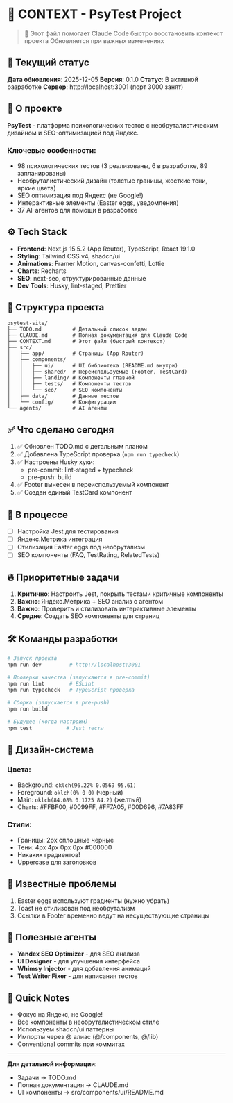 # 🧠 CONTEXT - PsyTest Project

> 🤖 Этот файл помогает Claude Code быстро восстановить контекст проекта
> Обновляется при важных изменениях

## 📍 Текущий статус

**Дата обновления**: 2025-12-05
**Версия**: 0.1.0
**Статус**: В активной разработке
**Сервер**: http://localhost:3001 (порт 3000 занят)

## 🎯 О проекте

**PsyTest** - платформа психологических тестов с необруталистическим дизайном и SEO-оптимизацией под Яндекс.

### Ключевые особенности:

- 98 психологических тестов (3 реализованы, 6 в разработке, 89 запланированы)
- Необруталистический дизайн (толстые границы, жесткие тени, яркие цвета)
- SEO оптимизация под Яндекс (не Google!)
- Интерактивные элементы (Easter eggs, уведомления)
- 37 AI-агентов для помощи в разработке

## ⚙️ Tech Stack

- **Frontend**: Next.js 15.5.2 (App Router), TypeScript, React 19.1.0
- **Styling**: Tailwind CSS v4, shadcn/ui
- **Animations**: Framer Motion, canvas-confetti, Lottie
- **Charts**: Recharts
- **SEO**: next-seo, структурированные данные
- **Dev Tools**: Husky, lint-staged, Prettier

## 📂 Структура проекта

```
psytest-site/
├── TODO.md          # Детальный список задач
├── CLAUDE.md        # Полная документация для Claude Code
├── CONTEXT.md       # Этот файл (быстрый контекст)
├── src/
│   ├── app/         # Страницы (App Router)
│   ├── components/
│   │   ├── ui/      # UI библиотека (README.md внутри)
│   │   ├── shared/  # Переиспользуемые (Footer, TestCard)
│   │   ├── landing/ # Компоненты главной
│   │   ├── tests/   # Компоненты тестов
│   │   └── seo/     # SEO компоненты
│   ├── data/        # Данные тестов
│   └── config/      # Конфигурации
└── agents/          # AI агенты
```

## ✅ Что сделано сегодня

1. ✅ Обновлен TODO.md с детальным планом
2. ✅ Добавлена TypeScript проверка (`npm run typecheck`)
3. ✅ Настроены Husky хуки:
   - pre-commit: lint-staged + typecheck
   - pre-push: build
4. ✅ Footer вынесен в переиспользуемый компонент
5. ✅ Создан единый TestCard компонент

## 🚧 В процессе

- [ ] Настройка Jest для тестирования
- [ ] Яндекс.Метрика интеграция
- [ ] Стилизация Easter eggs под необрутализм
- [ ] SEO компоненты (FAQ, TestRating, RelatedTests)

## 🔥 Приоритетные задачи

1. **Критично**: Настроить Jest, покрыть тестами критичные компоненты
2. **Важно**: Яндекс.Метрика + SEO анализ с агентом
3. **Важно**: Проверить и стилизовать интерактивные элементы
4. **Средне**: Создать SEO компоненты для страниц

## 🛠️ Команды разработки

```bash
# Запуск проекта
npm run dev         # http://localhost:3001

# Проверки качества (запускаются в pre-commit)
npm run lint        # ESLint
npm run typecheck   # TypeScript проверка

# Сборка (запускается в pre-push)
npm run build

# Будущее (когда настроим)
npm test           # Jest тесты
```

## 🎨 Дизайн-система

### Цвета:

- Background: `oklch(96.22% 0.0569 95.61)`
- Foreground: `oklch(0% 0 0)` (черный)
- Main: `oklch(84.08% 0.1725 84.2)` (желтый)
- Charts: #FFBF00, #0099FF, #FF7A05, #00D696, #7A83FF

### Стили:

- Границы: 2px сплошные черные
- Тени: 4px 4px 0px 0px #000000
- Никаких градиентов!
- Uppercase для заголовков

## 🐛 Известные проблемы

1. Easter eggs используют градиенты (нужно убрать)
2. Toast не стилизован под необрутализм
3. Ссылки в Footer временно ведут на несуществующие страницы

## 🤖 Полезные агенты

- **Yandex SEO Optimizer** - для SEO анализа
- **UI Designer** - для улучшения интерфейса
- **Whimsy Injector** - для добавления анимаций
- **Test Writer Fixer** - для написания тестов

## 📝 Quick Notes

- Фокус на Яндекс, не Google!
- Все компоненты в необруталистическом стиле
- Используем shadcn/ui паттерны
- Импорты через @ алиас (@/components, @/lib)
- Conventional commits при коммитах

---

**Для детальной информации**:

- Задачи → TODO.md
- Полная документация → CLAUDE.md
- UI компоненты → src/components/ui/README.md
